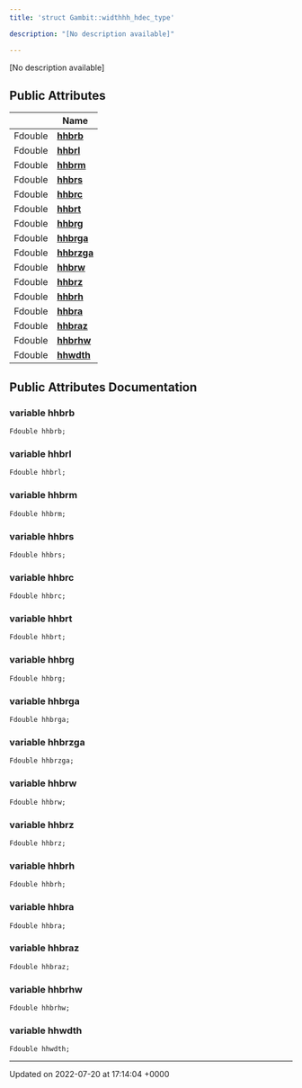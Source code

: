 ```yaml
---
title: 'struct Gambit::widthhh_hdec_type'

description: "[No description available]"

---
```









[No description available]

## Public Attributes

|                | Name           |
| -------------- | -------------- |
| Fdouble | **[hhbrb](/documentation/code/classes/structgambit_1_1widthhh__hdec__type/#variable-hhbrb)**  |
| Fdouble | **[hhbrl](/documentation/code/classes/structgambit_1_1widthhh__hdec__type/#variable-hhbrl)**  |
| Fdouble | **[hhbrm](/documentation/code/classes/structgambit_1_1widthhh__hdec__type/#variable-hhbrm)**  |
| Fdouble | **[hhbrs](/documentation/code/classes/structgambit_1_1widthhh__hdec__type/#variable-hhbrs)**  |
| Fdouble | **[hhbrc](/documentation/code/classes/structgambit_1_1widthhh__hdec__type/#variable-hhbrc)**  |
| Fdouble | **[hhbrt](/documentation/code/classes/structgambit_1_1widthhh__hdec__type/#variable-hhbrt)**  |
| Fdouble | **[hhbrg](/documentation/code/classes/structgambit_1_1widthhh__hdec__type/#variable-hhbrg)**  |
| Fdouble | **[hhbrga](/documentation/code/classes/structgambit_1_1widthhh__hdec__type/#variable-hhbrga)**  |
| Fdouble | **[hhbrzga](/documentation/code/classes/structgambit_1_1widthhh__hdec__type/#variable-hhbrzga)**  |
| Fdouble | **[hhbrw](/documentation/code/classes/structgambit_1_1widthhh__hdec__type/#variable-hhbrw)**  |
| Fdouble | **[hhbrz](/documentation/code/classes/structgambit_1_1widthhh__hdec__type/#variable-hhbrz)**  |
| Fdouble | **[hhbrh](/documentation/code/classes/structgambit_1_1widthhh__hdec__type/#variable-hhbrh)**  |
| Fdouble | **[hhbra](/documentation/code/classes/structgambit_1_1widthhh__hdec__type/#variable-hhbra)**  |
| Fdouble | **[hhbraz](/documentation/code/classes/structgambit_1_1widthhh__hdec__type/#variable-hhbraz)**  |
| Fdouble | **[hhbrhw](/documentation/code/classes/structgambit_1_1widthhh__hdec__type/#variable-hhbrhw)**  |
| Fdouble | **[hhwdth](/documentation/code/classes/structgambit_1_1widthhh__hdec__type/#variable-hhwdth)**  |

## Public Attributes Documentation

### variable hhbrb

```
Fdouble hhbrb;
```


### variable hhbrl

```
Fdouble hhbrl;
```


### variable hhbrm

```
Fdouble hhbrm;
```


### variable hhbrs

```
Fdouble hhbrs;
```


### variable hhbrc

```
Fdouble hhbrc;
```


### variable hhbrt

```
Fdouble hhbrt;
```


### variable hhbrg

```
Fdouble hhbrg;
```


### variable hhbrga

```
Fdouble hhbrga;
```


### variable hhbrzga

```
Fdouble hhbrzga;
```


### variable hhbrw

```
Fdouble hhbrw;
```


### variable hhbrz

```
Fdouble hhbrz;
```


### variable hhbrh

```
Fdouble hhbrh;
```


### variable hhbra

```
Fdouble hhbra;
```


### variable hhbraz

```
Fdouble hhbraz;
```


### variable hhbrhw

```
Fdouble hhbrhw;
```


### variable hhwdth

```
Fdouble hhwdth;
```


-------------------------------

Updated on 2022-07-20 at 17:14:04 +0000